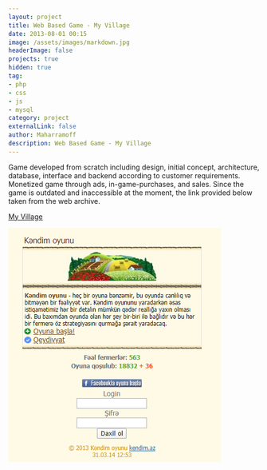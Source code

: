 ```yaml
---
layout: project
title: Web Based Game - My Village
date: 2013-08-01 00:15
image: /assets/images/markdown.jpg
headerImage: false
projects: true
hidden: true
tag:
- php
- css
- js 
- mysql
category: project
externalLink: false
author: Maharramoff
description: Web Based Game - My Village
---
```


Game developed from scratch including design, initial concept, architecture, database, interface and backend according to customer requirements. Monetized game through ads, in-game-purchases, and sales. Since the game is outdated and inaccessible at the moment, the link provided below taken from the web archive. 

[My Village](http://web.archive.org/web/20140331074709/http://kendim.az/)

![](/assets/images/projects/kendim.az.png)

